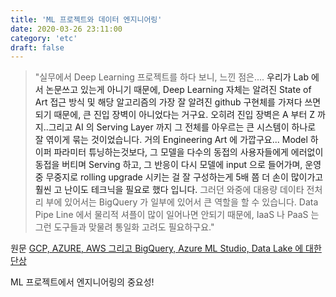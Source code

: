 ```yaml
---
title: 'ML 프로젝트와 데이터 엔지니어링'
date: 2020-03-26 23:11:00
category: 'etc'
draft: false
---
```


> "실무에서 Deep Learning 프로젝트를 하다 보니, 느낀 점은.... <a class="highlight">우리가 Lab 에서 논문쓰고 있는게 아니기 때문에, Deep Learning 자체는 알려진 State of Art 접근 방식 및 해당 알고리즘의 가장 잘 알려진 github 구현체를 가져다 쓰면 되기 때문에, 큰 진입 장벽이 아니었다는 거구요. 오히려 진입 장벽은 A 부터 Z 까지..그리고 AI 의 Serving Layer 까지 그 전체를 아우르는 큰 시스템이 하나로 잘 엮이게 묶는 것이었습니다. 거의 Engineering Art 에 가깝구요... Model 하이퍼 파라미터 튜닝하는것보다, 그 모델을 다수의 동접의 사용자들에게 에러없이 동접을 버티며 Serving 하고, 그 반응이 다시 모델에 input 으로 들어가며, 운영 중 무중지로 rolling upgrade 시키는 걸 잘 구성하는게 5배 쯤 더 손이 많이가고 훨씬 고 난이도 테크닉을 필요로 했다 입니다.</a> 그러던 와중에 대용량 데이타 전처리 부에 있어서는 BigQuery 가 일부에 있어서 큰 역할을 할 수 있습니다. Data Pipe Line 에서 물리적 셔플이 많이 일어나면 안되기 때문에, IaaS 나 PaaS 는 그런 도구들과 맞물려 통일화 고려도 필요하구요."

원문 [GCP, AZURE, AWS 그리고 BigQuery, Azure ML Studio, Data Lake 에 대한 단상](http://hoondongkim.blogspot.com/search/label/Data%20Lake)

ML 프로젝트에서 엔지니어링의 중요성!